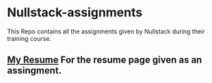 ﻿# Nullstack-assignments

This Repo contains all the assignments given by Nullstack during their training course.

## [My Resume](https://github.com/Cadris/ResumeV2) For the resume page given as an assingment.
